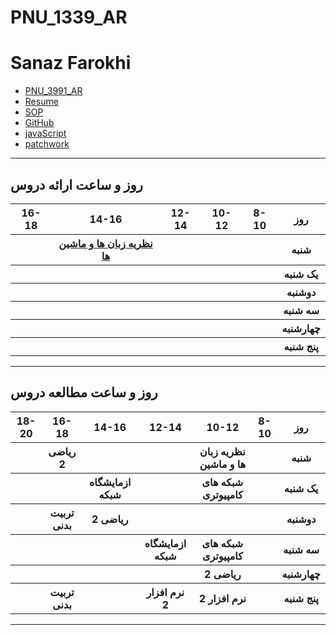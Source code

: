 # PNU_1339_AR
# Sanaz Farokhi
- [PNU_3991_AR](https://github.com/sanazfarrokhi/PNU_1339_AR)
- [Resume](https://sanazfarrokhi.github.io/resume-EN/) 
- [SOP](https://sanazfarrokhi.github.io/sop/)
- [GitHub](https://github.com/sanazfarrokhi)
- [javaScript](https://github.com/sanazfarrokhi/PNU_1339_AR/blob/main/JAVASCRIPT.jpeg)
- [patchwork](https://github.com/sanazfarrokhi/PNU_1339_AR/blob/main/Patchwotk.png)
-----------------
## روز و ساعت ارائه دروس

<table style="width:100%">
  <tr>
    <th >16-18</th>
    <th >14-16</th>
    <th >12-14</th>
    <th>10-12</th>
    <th>8-10</th>
    <th>روز</th>
  </tr>
  <tr>
    <th ></th>
    <th ><a href="https://github.com/AliRazavi-edu/PNU_3991/tree/master/_BSc/Theory-of-Languages-and-Machines">نظریه زبان ها و ماشین ها</a></th>
    <th ></th>
    <th></th>
    <th></th>
    <th>شنبه</th>
  </tr>
   <tr>
    <th ></th>
    <th ></th>
    <th></th>
    <th></th>
    <th ></th>
    <th>یک شنبه</th>
  </tr>
   <tr>
     <th ></th>
     <th ></th>
     <th></th>
     <th></th>
    <th ></th>   
    <th>دوشنبه</th>
  </tr>
   <tr>
    <th ></th>
    <th ></th>
    <th></th>
    <th></th>
    <th ></th>
    <th>سه شنبه</th>
  </tr>
   <tr>
    <th ></th>
    <th ></th>
    <th></th>
    <th></th>
     <th ></th>
    <th>چهارشنبه</th>
  </tr>
   <tr>
    <th ></th>
     <th ></th>
     <th ></th>
     <th></th>
     <th></th>
     <th>پنج شنبه</th>
  </tr>
</table>

--------------

## روز و ساعت مطالعه دروس

<table style="width:100%">
  <tr>
    <th>18-20</th>
    <th >16-18</th>
    <th >14-16</th>
    <th >12-14</th>
    <th>10-12</th>
    <th>8-10</th>
    <th>روز</th>
  </tr>
  <tr>
    <th></th>
    <th >ریاضی 2</th>
    <th ></th>
    <th ></th>
    <th>نظریه زبان ها و ماشین</th>
    <th></th>
    <th>شنبه</th>
  </tr>
   <tr>
    <th></th>
    <th ></th>
    <th >ازمایشگاه شبکه</th>
    <th ></th>
    <th>شبکه های کامپیوتری</th>
    <th ></th>
    <th>یک شنبه</th>
  </tr>
   <tr>
    <th></th>
     <th >تربیت بدنی</th>
     <th >ریاضی 2</th>
     <th></th>
    <th></th>
    <th></th>   
    <th>دوشنبه</th>
  </tr>
   <tr>
    <th></th>
    <th ></th>
    <th ></th>
    <th>ازمایشگاه شبکه</th>
    <th>شبکه های کامپیوتری</th>
    <th ></th>
    <th>سه شنبه</th>
  </tr>
   <tr>
    <th></th>
    <th ></th>
    <th ></th>
    <th></th>
    <th>ریاضی 2</th>
    <th ></th>
    <th>چهارشنبه</th>
  </tr>
   <tr>
    <th></th>
   <th >تربیت بدنی</th>
    <th ></th>
     <th >نرم افزار 2</th>
     <th >نرم افزار 2</th>
     <th></th>
    <th>پنج شنبه</th>
  </tr>
</table>

--------------
